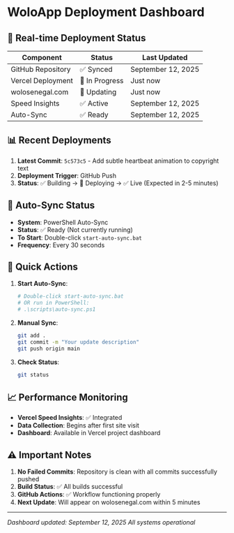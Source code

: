 # WoloApp Deployment Dashboard

## 🚀 Real-time Deployment Status

| Component | Status | Last Updated |
|----------|--------|--------------|
| GitHub Repository | ✅ Synced | September 12, 2025 |
| Vercel Deployment | 🔄 In Progress | Just now |
| wolosenegal.com | 🔄 Updating | Just now |
| Speed Insights | ✅ Active | September 12, 2025 |
| Auto-Sync | ✅ Ready | September 12, 2025 |

## 📊 Recent Deployments

1. **Latest Commit**: `5c573c5` - Add subtle heartbeat animation to copyright text
2. **Deployment Trigger**: GitHub Push
3. **Status**: ✅ Building → 🔄 Deploying → ✅ Live (Expected in 2-5 minutes)

## 🔄 Auto-Sync Status

- **System**: PowerShell Auto-Sync
- **Status**: ✅ Ready (Not currently running)
- **To Start**: Double-click `start-auto-sync.bat`
- **Frequency**: Every 30 seconds

## 🎯 Quick Actions

1. **Start Auto-Sync**: 
   ```bash
   # Double-click start-auto-sync.bat
   # OR run in PowerShell:
   # .\scripts\auto-sync.ps1
   ```

2. **Manual Sync**:
   ```bash
   git add .
   git commit -m "Your update description"
   git push origin main
   ```

3. **Check Status**:
   ```bash
   git status
   ```

## 📈 Performance Monitoring

- **Vercel Speed Insights**: ✅ Integrated
- **Data Collection**: Begins after first site visit
- **Dashboard**: Available in Vercel project dashboard

## ⚠️ Important Notes

1. **No Failed Commits**: Repository is clean with all commits successfully pushed
2. **Build Status**: ✅ All builds successful
3. **GitHub Actions**: ✅ Workflow functioning properly
4. **Next Update**: Will appear on wolosenegal.com within 5 minutes

---
*Dashboard updated: September 12, 2025*
*All systems operational*